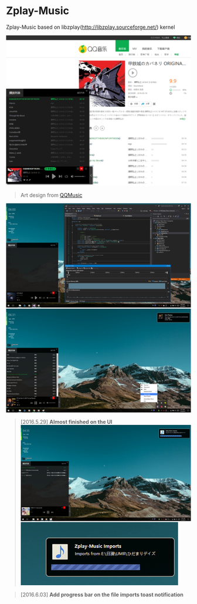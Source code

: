 # Zplay-Music
Zplay-Music based on libzplay(http://libzplay.sourceforge.net/) kernel


![Zplay Art Design](https://raw.githubusercontent.com/xieguigang/Zplay-Music/master/media/ArtDesign.png)
> Art design from [QQMusic](http://y.qq.com/#type=index)

![](https://raw.githubusercontent.com/xieguigang/Zplay-Music/master/media/2016-05-27%20(4).png)
![](https://raw.githubusercontent.com/xieguigang/Zplay-Music/master/media/screenshot.png)
> [2016.5.29] **Almost finished on the UI**
![](https://raw.githubusercontent.com/xieguigang/Zplay-Music/master/media/ToastProgressBar.png)
>![](https://raw.githubusercontent.com/xieguigang/Zplay-Music/master/media/C4R70C24_J5%60WR_PB9ZJ2%60W.png)

> [2016.6.03] **Add progress bar on the file imports toast notification**
